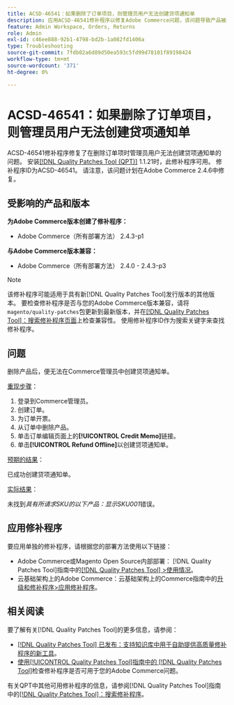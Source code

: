 ```yaml
---
title: ACSD-46541：如果删除了订单项目，则管理员用户无法创建贷项通知单
description: 应用ACSD-46541修补程序以修复Adobe Commerce问题，该问题导致产品被删除后无法在Adobe Commerce管理员中创建贷项通知单。
feature: Admin Workspace, Orders, Returns
role: Admin
exl-id: c46ee888-92b1-4798-bd2b-1a082fd1406a
type: Troubleshooting
source-git-commit: 7fdb02a6d89d50ea593c5fd99d78101f89198424
workflow-type: tm+mt
source-wordcount: '371'
ht-degree: 0%

---
```


# ACSD-46541：如果删除了订单项目，则管理员用户无法创建贷项通知单

ACSD-46541修补程序修复了在删除订单项时管理员用户无法创建贷项通知单的问题。 安装[[!DNL Quality Patches Tool (QPT)]](https://experienceleague.adobe.com/en/docs/commerce-operations/tools/quality-patches-tool/quality-patches-tool-to-self-serve-quality-patches) 1.1.21时，此修补程序可用。 修补程序ID为ACSD-46541。 请注意，该问题计划在Adobe Commerce 2.4.6中修复。

## 受影响的产品和版本

**为Adobe Commerce版本创建了修补程序：**

* Adobe Commerce（所有部署方法） 2.4.3-p1

**与Adobe Commerce版本兼容：**

* Adobe Commerce（所有部署方法） 2.4.0 - 2.4.3-p3

>[!NOTE]
>
>该修补程序可能适用于具有新[!DNL Quality Patches Tool]发行版本的其他版本。 要检查修补程序是否与您的Adobe Commerce版本兼容，请将`magento/quality-patches`包更新到最新版本，并在[[!DNL Quality Patches Tool]：搜索修补程序页面](https://experienceleague.adobe.com/tools/commerce-quality-patches/index.html)上检查兼容性。 使用修补程序ID作为搜索关键字来查找修补程序。

## 问题

删除产品后，便无法在Commerce管理员中创建贷项通知单。

<u>重现步骤</u>：

1. 登录到Commerce管理员。
1. 创建订单。
1. 为订单开票。
1. 从订单中删除产品。
1. 单击订单编辑页面上的&#x200B;**[!UICONTROL Credit Memo]**&#x200B;链接。
1. 单击&#x200B;**[!UICONTROL Refund Offline]**&#x200B;以创建贷项通知单。

<u>预期的结果</u>：

已成功创建贷项通知单。

<u>实际结果</u>：

未找到&#x200B;_具有所请求SKU的以下产品：显示SKU001_&#x200B;错误。

## 应用修补程序

要应用单独的修补程序，请根据您的部署方法使用以下链接：

* Adobe Commerce或Magento Open Source内部部署： [!DNL Quality Patches Tool]指南中的[[!DNL Quality Patches Tool] >使用情况](/help/tools/quality-patches-tool/usage.md)。
* 云基础架构上的Adobe Commerce：云基础架构上的Commerce指南中的[升级和修补程序>应用修补程序](https://experienceleague.adobe.com/docs/commerce-cloud-service/user-guide/develop/upgrade/apply-patches.html)。

## 相关阅读

要了解有关[!DNL Quality Patches Tool]的更多信息，请参阅：

* [[!DNL Quality Patches Tool] 已发布：支持知识库中用于自助提供高质量修补程序的新工具](https://experienceleague.adobe.com/en/docs/commerce-operations/tools/quality-patches-tool/quality-patches-tool-to-self-serve-quality-patches)。
* [使用[!UICONTROL Quality Patches Tool]指南中的 [!DNL Quality Patches Tool]](/help/tools/quality-patches-tool/patches-available-in-qpt/check-patch-for-magento-issue-with-magento-quality-patches.md)检查修补程序是否可用于您的Adobe Commerce问题。


有关QPT中其他可用修补程序的信息，请参阅[!DNL Quality Patches Tool]指南中的[[!DNL Quality Patches Tool]：搜索修补程序](https://experienceleague.adobe.com/tools/commerce-quality-patches/index.html)。
